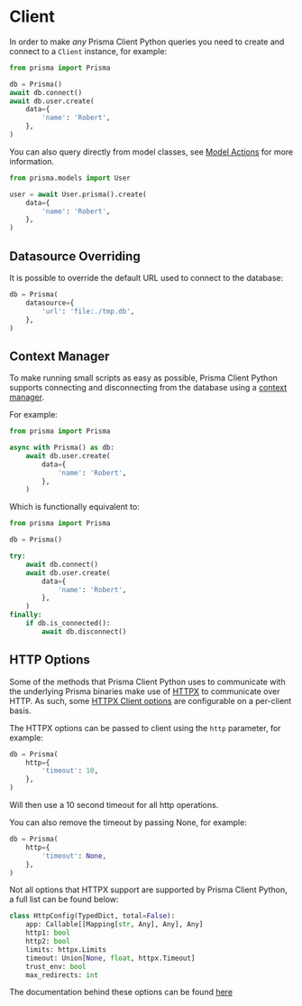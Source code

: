 # Client

In order to make *any* Prisma Client Python queries you need to create and connect to a `Client` instance, for example:

```py
from prisma import Prisma

db = Prisma()
await db.connect()
await db.user.create(
    data={
        'name': 'Robert',
    },
)
```

You can also query directly from model classes, see [Model Actions](./model-actions.md) for more information.

```py
from prisma.models import User

user = await User.prisma().create(
    data={
        'name': 'Robert',
    },
)
```

## Datasource Overriding

It is possible to override the default URL used to connect to the database:

```py
db = Prisma(
    datasource={
        'url': 'file:./tmp.db',
    },
)
```

## Context Manager

To make running small scripts as easy as possible, Prisma Client Python supports connecting and disconnecting from the database using a [context manager](https://book.pythontips.com/en/latest/context_managers.html).

For example:

```py
from prisma import Prisma

async with Prisma() as db:
    await db.user.create(
        data={
            'name': 'Robert',
        },
    )
```

Which is functionally equivalent to:

```py
from prisma import Prisma

db = Prisma()

try:
    await db.connect()
    await db.user.create(
        data={
            'name': 'Robert',
        },
    )
finally:
    if db.is_connected():
        await db.disconnect()
```

## HTTP Options

Some of the methods that Prisma Client Python uses to communicate with the underlying Prisma binaries make use of [HTTPX](https://github.com/encode/httpx/) to communicate over HTTP. As such, some [HTTPX Client options](https://www.python-httpx.org/api/#client) are configurable on a per-client basis.

The HTTPX options can be passed to client using the `http` parameter, for example:

```py
db = Prisma(
    http={
        'timeout': 10,
    },
)
```

Will then use a 10 second timeout for all http operations.

You can also remove the timeout by passing None, for example:

```py
db = Prisma(
    http={
        'timeout': None,
    },
)
```

Not all options that HTTPX support are supported by Prisma Client Python, a full list can be found below:

```py
class HttpConfig(TypedDict, total=False):
    app: Callable[[Mapping[str, Any], Any], Any]
    http1: bool
    http2: bool
    limits: httpx.Limits
    timeout: Union[None, float, httpx.Timeout]
    trust_env: bool
    max_redirects: int
```

The documentation behind these options can be found [here](https://www.python-httpx.org/api/#client)

